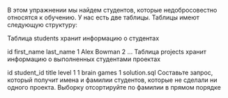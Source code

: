 В этом упражнении мы найдем студентов, которые недобросовестно относятся к обучению. У нас есть две таблицы. Таблицы имеют следующую структуру:

Таблица students хранит информацию о студентах

id	first_name	last_name
1	Alex	Bowman
2	...
Таблица projects хранит информацию о выполненных студентами проектах

id	student_id	title	level
1	1	brain games	1
solution.sql
Составьте запрос, который получит имена и фамилии студентов, которые не сделали ни одного проекта. Выборку отсортируйте по фамилии в прямом порядке